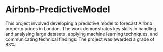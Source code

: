 # Airbnb-PredictiveModel
This project involved developing a predictive model to forecast Airbnb property prices in London. The work demonstrates key skills in handling and analysing large datasets, applying machine learning techniques, and communicating technical findings. The project was awarded a grade of 83%.
